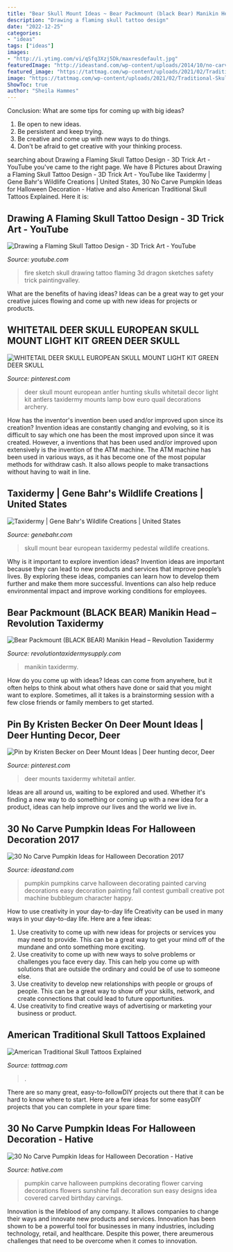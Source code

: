 ```yaml
---
title: "Bear Skull Mount Ideas ~ Bear Packmount (black Bear) Manikin Head – Revolution Taxidermy"
description: "Drawing a flaming skull tattoo design"
date: "2022-12-25"
categories:
- "ideas"
tags: ["ideas"]
images:
- "http://i.ytimg.com/vi/qSfq3Xzj5Dk/maxresdefault.jpg"
featuredImage: "http://ideastand.com/wp-content/uploads/2014/10/no-carve-pumpkin-ideas/19-bubblegum-machine.jpg"
featured_image: "https://tattmag.com/wp-content/uploads/2021/02/Traditional-Skull-Tattoo-29.jpg"
image: "https://tattmag.com/wp-content/uploads/2021/02/Traditional-Skull-Tattoo-29.jpg"
ShowToc: true
author: "Sheila Hammes"
---
```



Conclusion: What are some tips for coming up with big ideas?
1. Be open to new ideas.
2. Be persistent and keep trying.
3. Be creative and come up with new ways to do things.
4. Don't be afraid to get creative with your thinking process.

	

		
searching about Drawing a Flaming Skull Tattoo Design - 3D Trick Art - YouTube you've came to the right page. We have 8 Pictures about Drawing a Flaming Skull Tattoo Design - 3D Trick Art - YouTube like Taxidermy | Gene Bahr&#039;s Wildlife Creations | United States, 30 No Carve Pumpkin Ideas for Halloween Decoration - Hative and also American Traditional Skull Tattoos Explained. Here it is:
		
    
## Drawing A Flaming Skull Tattoo Design - 3D Trick Art - YouTube

<img loading=lazy src="http://i.ytimg.com/vi/qSfq3Xzj5Dk/maxresdefault.jpg" onerror="this.onerror=null;this.src='https://tse3.mm.bing.net/th?id=OIP.Mx2CUrWWL7rqGp6gV3_sYAHaEK&amp;pid=15.1';" alt="Drawing a Flaming Skull Tattoo Design - 3D Trick Art - YouTube">

_Source: youtube.com_

>fire sketch skull drawing tattoo flaming 3d dragon sketches safety trick paintingvalley. 

	

What are the benefits of having ideas?
Ideas can be a great way to get your creative juices flowing and come up with new ideas for projects or products.

    
## WHITETAIL DEER SKULL EUROPEAN SKULL MOUNT LIGHT KIT GREEN DEER SKULL

<img loading=lazy src="https://i.pinimg.com/736x/8a/97/b8/8a97b85a391f84c6f7c033560f1702d4.jpg" onerror="this.onerror=null;this.src='https://tse1.mm.bing.net/th?id=OIP.ANW4lYC2ZY6ewLxzd65F6AAAAA&amp;pid=15.1';" alt="WHITETAIL DEER SKULL EUROPEAN SKULL MOUNT LIGHT KIT GREEN DEER SKULL">

_Source: pinterest.com_

>deer skull mount european antler hunting skulls whitetail decor light kit antlers taxidermy mounts lamp bow euro quail decorations archery. 

	

How has the inventor's invention been used and/or improved upon since its creation?
Invention ideas are constantly changing and evolving, so it is difficult to say which one has been the most improved upon since it was created. However, a inventions that has been used and/or improved upon extensively is the invention of the ATM machine. The ATM machine has been used in various ways, as it has become one of the most popular methods for withdraw cash. It also allows people to make transactions without having to wait in line.

    
## Taxidermy | Gene Bahr&#039;s Wildlife Creations | United States

<img loading=lazy src="https://www.genebahr.com/galleries/images/taxidermy/shape_pic-2_g16i10.jpg" onerror="this.onerror=null;this.src='https://tse4.mm.bing.net/th?id=OIP.NaqYe-HARSo2LSzEylLnwwHaJ4&amp;pid=15.1';" alt="Taxidermy | Gene Bahr&#039;s Wildlife Creations | United States">

_Source: genebahr.com_

>skull mount bear european taxidermy pedestal wildlife creations. 

	

Why is it important to explore invention ideas?
Invention ideas are important because they can lead to new products and services that improve people’s lives. By exploring these ideas, companies can learn how to develop them further and make them more successful. Inventions can also help reduce environmental impact and improve working conditions for employees.

    
## Bear Packmount (BLACK BEAR) Manikin Head – Revolution Taxidermy

<img loading=lazy src="https://www.revolutiontaxidermysupply.com/wp-content/uploads/2020/12/Bear-Front_IMG_9158.png" onerror="this.onerror=null;this.src='https://tse4.mm.bing.net/th?id=OIP.0MYC2fJTgWC_I8GmuEXt_wHaIO&amp;pid=15.1';" alt="Bear Packmount (BLACK BEAR) Manikin Head – Revolution Taxidermy">

_Source: revolutiontaxidermysupply.com_

>manikin taxidermy. 

	

How do you come up with ideas?
Ideas can come from anywhere, but it often helps to think about what others have done or said that you might want to explore. Sometimes, all it takes is a brainstorming session with a few close friends or family members to get started.

    
## Pin By Kristen Becker On Deer Mount Ideas | Deer Hunting Decor, Deer

<img loading=lazy src="https://i.pinimg.com/736x/35/12/a9/3512a9b6c1bf3db2c7799b1d013e8a89.jpg" onerror="this.onerror=null;this.src='https://tse2.mm.bing.net/th?id=OIP.iWyZf9w9EPARYH7Qg_VRoQHaJ4&amp;pid=15.1';" alt="Pin by Kristen Becker on Deer Mount Ideas | Deer hunting decor, Deer">

_Source: pinterest.com_

>deer mounts taxidermy whitetail antler. 

	

Ideas are all around us, waiting to be explored and used. Whether it's finding a new way to do something or coming up with a new idea for a product, ideas can help improve our lives and the world we live in.

    
## 30 No Carve Pumpkin Ideas For Halloween Decoration 2017

<img loading=lazy src="http://ideastand.com/wp-content/uploads/2014/10/no-carve-pumpkin-ideas/19-bubblegum-machine.jpg" onerror="this.onerror=null;this.src='https://tse4.mm.bing.net/th?id=OIP.Iiora0M5eO6WCyFd98uK7QHaJ4&amp;pid=15.1';" alt="30 No Carve Pumpkin Ideas for Halloween Decoration 2017">

_Source: ideastand.com_

>pumpkin pumpkins carve halloween decorating painted carving decorations easy decoration painting fall contest gumball creative pot machine bubblegum character happy. 

	

How to use creativity in your day-to-day life
Creativity can be used in many ways in your day-to-day life. Here are a few ideas: 
1. Use creativity to come up with new ideas for projects or services you may need to provide. This can be a great way to get your mind off of the mundane and onto something more exciting. 
2. Use creativity to come up with new ways to solve problems or challenges you face every day. This can help you come up with solutions that are outside the ordinary and could be of use to someone else. 
3. Use creativity to develop new relationships with people or groups of people. This can be a great way to show off your skills, network, and create connections that could lead to future opportunities. 
4. Use creativity to find creative ways of advertising or marketing your business or product.

    
## American Traditional Skull Tattoos Explained

<img loading=lazy src="https://tattmag.com/wp-content/uploads/2021/02/Traditional-Skull-Tattoo-29.jpg" onerror="this.onerror=null;this.src='https://tse2.mm.bing.net/th?id=OIP.BZ2WmlsdLrlDJU3XFiY1gQHaIz&amp;pid=15.1';" alt="American Traditional Skull Tattoos Explained">

_Source: tattmag.com_

>. 

	

There are so many great, easy-to-followDIY projects out there that it can be hard to know where to start. Here are a few ideas for some easyDIY projects that you can complete in your spare time: 

    
## 30 No Carve Pumpkin Ideas For Halloween Decoration - Hative

<img loading=lazy src="https://hative.com/wp-content/uploads/2014/10/no-carve-pumpkin-ideas/24-sun-flower-no-carve-pumpkin.jpg" onerror="this.onerror=null;this.src='https://tse2.mm.bing.net/th?id=OIP.8Dp9YHH2pgYZ-0gd1j2tigHaHN&amp;pid=15.1';" alt="30 No Carve Pumpkin Ideas for Halloween Decoration - Hative">

_Source: hative.com_

>pumpkin carve halloween pumpkins decorating flower carving decorations flowers sunshine fall decoration sun easy designs idea covered carved birthday carvings. 

	

Innovation is the lifeblood of any company. It allows companies to change their ways and innovate new products and services. Innovation has been shown to be a powerful tool for businesses in many industries, including technology, retail, and healthcare. Despite this power, there areumerous challenges that need to be overcome when it comes to innovation.

